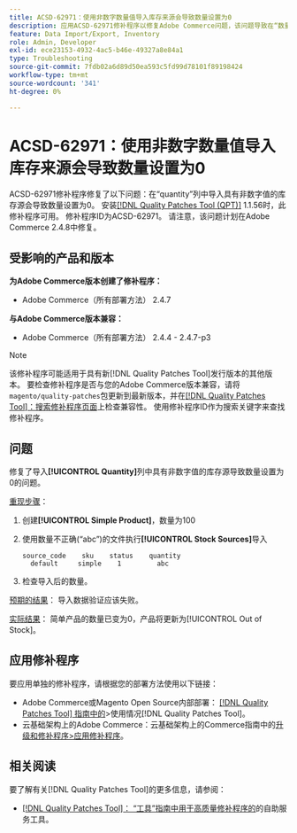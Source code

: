 ```yaml
---
title: ACSD-62971：使用非数字数量值导入库存来源会导致数量设置为0
description: 应用ACSD-62971修补程序以修复Adobe Commerce问题，该问题导致在“数量”列中导入具有非数字值的库存源导致数量设置为0。
feature: Data Import/Export, Inventory
role: Admin, Developer
exl-id: ece23153-4932-4ac5-b46e-49327a8e84a1
type: Troubleshooting
source-git-commit: 7fdb02a6d89d50ea593c5fd99d78101f89198424
workflow-type: tm+mt
source-wordcount: '341'
ht-degree: 0%

---
```


# ACSD-62971：使用非数字数量值导入库存来源会导致数量设置为0

ACSD-62971修补程序修复了以下问题：在“quantity”列中导入具有非数字值的库存源会导致数量设置为0。 安装[[!DNL Quality Patches Tool (QPT)]](/help/tools/quality-patches-tool/quality-patches-tool-to-self-serve-quality-patches.md) 1.1.56时，此修补程序可用。 修补程序ID为ACSD-62971。 请注意，该问题计划在Adobe Commerce 2.4.8中修复。

## 受影响的产品和版本

**为Adobe Commerce版本创建了修补程序：**

* Adobe Commerce（所有部署方法） 2.4.7

**与Adobe Commerce版本兼容：**

* Adobe Commerce（所有部署方法） 2.4.4 - 2.4.7-p3

>[!NOTE]
>
>该修补程序可能适用于具有新[!DNL Quality Patches Tool]发行版本的其他版本。 要检查修补程序是否与您的Adobe Commerce版本兼容，请将`magento/quality-patches`包更新到最新版本，并在[[!DNL Quality Patches Tool]：搜索修补程序页面](https://experienceleague.adobe.com/tools/commerce-quality-patches/index.html?lang=zh-Hans)上检查兼容性。 使用修补程序ID作为搜索关键字来查找修补程序。

## 问题

修复了导入&#x200B;**[!UICONTROL Quantity]**&#x200B;列中具有非数字值的库存源导致数量设置为0的问题。

<u>重现步骤</u>：

1. 创建&#x200B;**[!UICONTROL Simple Product]**，数量为100
1. 使用数量不正确(“abc”)的文件执行&#x200B;**[!UICONTROL Stock Sources]**&#x200B;导入

   ```table
   source_code    sku    status    quantity
     default     simple    1         abc
   ```

1. 检查导入后的数量。

<u>预期的结果</u>：
导入数据验证应该失败。

<u>实际结果</u>：
简单产品的数量已变为0，产品将更新为[!UICONTROL Out of Stock]。

## 应用修补程序

要应用单独的修补程序，请根据您的部署方法使用以下链接：

* Adobe Commerce或Magento Open Source内部部署： [[!DNL Quality Patches Tool] 指南中的](/help/tools/quality-patches-tool/usage.md)>使用情况[!DNL Quality Patches Tool]。
* 云基础架构上的Adobe Commerce：云基础架构上的Commerce指南中的[升级和修补程序>应用修补程序](https://experienceleague.adobe.com/docs/commerce-cloud-service/user-guide/develop/upgrade/apply-patches.html?lang=zh-Hans)。

## 相关阅读

要了解有关[!DNL Quality Patches Tool]的更多信息，请参阅：

* [[!DNL Quality Patches Tool]： “工具”指南中用于高质量修补程序的](/help/tools/quality-patches-tool/quality-patches-tool-to-self-serve-quality-patches.md)的自助服务工具。
